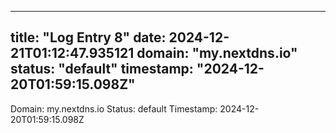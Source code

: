 
---
title: "Log Entry 8"
date: 2024-12-21T01:12:47.935121
domain: "my.nextdns.io"
status: "default"
timestamp: "2024-12-20T01:59:15.098Z"
---

Domain: my.nextdns.io
Status: default
Timestamp: 2024-12-20T01:59:15.098Z
